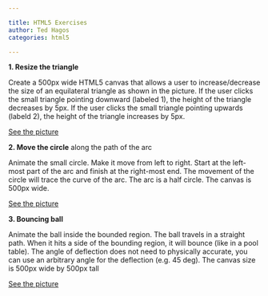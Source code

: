 ```yaml
---

title: HTML5 Exercises
author: Ted Hagos
categories: html5

---
```



**1. Resize the triangle**

Create a 500px wide HTML5 canvas that allows a user to increase/decrease the size of an equilateral triangle as shown in the picture. If the user clicks the small triangle pointing downward (labeled 1), the height of the triangle decreases by 5px. If the user clicks the small triangle pointing upwards (labeld 2), the height of the triangle increases by 5px.

<a href="/images/triangle-exam.png">See the picture</a>

**2. Move the circle** along the path of the arc

Animate the small circle. Make it move from left to right. Start at the left-most part of the arc and finish at the right-most end. The movement of the circle will trace the curve of the arc. The arc is a half circle. The canvas is 500px wide.

[See the picture](/images/arc-exam.png) 

**3. Bouncing ball**



Animate the ball inside the bounded region. The ball travels in a straight path. When it hits a side of the bounding region, it will bounce (like in a pool table). The angle of deflection does not need to physically accurate, you can use an arbitrary angle for the deflection (e.g. 45 deg). The canvas size is 500px wide by 500px tall

[See the picture](/images/bounce-exam.png) 
